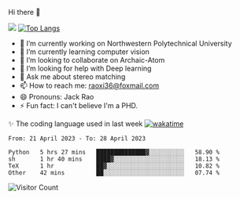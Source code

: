 Hi there 👋

![](https://github-readme-stats.vercel.app/api?username=Raohaocheng)
[![Top Langs](https://github-readme-stats.vercel.app/api/top-langs/?username=Raohaocheng&layout=compact)](https://github.com/anuraghazra/github-readme-stats)

- 🔭 I’m currently working on Northwestern Polytechnical University
- 🌱 I’m currently learning computer vision
- 👯 I’m looking to collaborate on Archaic-Atom
- 🤔 I’m looking for help with Deep learning
- 💬 Ask me about stereo matching
- 📫 How to reach me: raoxi36@foxmail.com
- 😄 Pronouns: Jack Rao
- ⚡ Fun fact: I can't believe I'm a PHD.

✨ The coding language used in last week [![wakatime](https://wakatime.com/badge/user/51ec5ec7-4742-4243-9eea-732ade32c0b7.svg)](https://wakatime.com/@51ec5ec7-4742-4243-9eea-732ade32c0b7)
<!--START_SECTION:waka-->

```text
From: 21 April 2023 - To: 28 April 2023

Python   5 hrs 27 mins   ██████████████▓░░░░░░░░░░   58.90 %
sh       1 hr 40 mins    ████▓░░░░░░░░░░░░░░░░░░░░   18.13 %
TeX      1 hr            ██▓░░░░░░░░░░░░░░░░░░░░░░   10.82 %
Other    42 mins         ██░░░░░░░░░░░░░░░░░░░░░░░   07.74 %
```

<!--END_SECTION:waka-->

![Visitor Count](https://profile-counter.glitch.me/Raohaocheng/count.svg)
